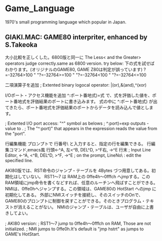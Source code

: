 # Game_Language
1970's small programming language which popular in Japan.

## GIAKI.MAC: GAME80 interpriter, enhanced by S.Takeoka

大小比較を正しくした。6800版と同一に
The Less< and the Greater> operators judge correctly.same as 6800 version.
 try below: 下の式を試せばわかります。(オリジナルのGAME80, GAME Z80は判定が誤っています)
  ?=-32764>100 " "?=-32764>=100 " "?=-32764<100 " "?=-32764<=100

二項演算子を追加
; Extented binary logocal operator: |(or),&(and),^(xor)

I/Oポート・アクセス機能を追加
   ^:ポート番地式)=式   で、式を評価した値を、ポート番地式を評価結果のポートに書き込みます。
   式の中に ^:ポート番地式) が出てきたら、ポート番地式を評価結果のポートからデータを読み込んで値とします。

; Extented I/O port access: "^" symbol as belows
;     ^:port)=exp  outputs <exp>-value to <port>.
;    The "^:port)" that appears in the expression reads the value from the "port".

行編集機能
 プロンプトで 行番号\  と入力すると、指定の行を編集できる。
  行編集コマンド,emacs風
     行頭<-^A,  左<^B, DEL^D, >^F右, ->^E 行末
; Input Line Editor, <-^A, <^B, DEL^D, >^F, ->^E
; on the prompt, LineNo\ : edit the specified line.

AKI80版では、RST命令のジャンプ・テーブルを 4Bytes づつ用意してある。初期化はしていない。
 RST1〜7 は RAM上の 0ffe4h〜0fffch へjmpする。このRAM領域にjmp命令を書くなどすれば、任意のルーチンへ飛ばすことができる。
 NMIは、0ffe0hへジャンプする。この領域は、GAME80の HotStart へのjmp に初期化してある。
    外部にNMIスイッチを接続し、そのスイッチのOnで、GAME80のプロンプトに制御を戻すことができる。そのときプログラム・テキストが消えることがない。
    NMIのジャンプ・テーブルは、ユーザが自由に上書きしてよい。

; AKI80 version:
; RST1〜7 jump to 0ffe4h〜0fffch on RAM, Those are not initialized.
; NMI jumps to 0ffe0h.It's default is "jmp hstrt" as jumps to GAME's HotStart.
